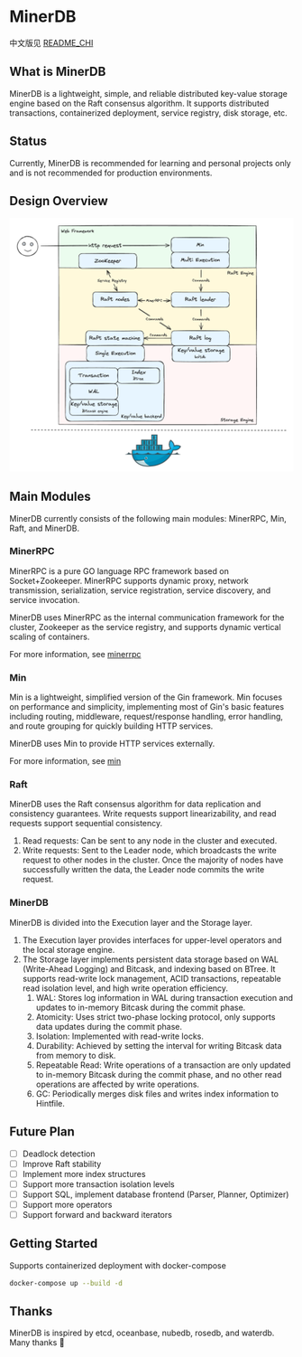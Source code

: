 # MinerDB

中文版见 [README_CHI](static/README_CHI.md)

## What is MinerDB
MinerDB is a lightweight, simple, and reliable distributed key-value storage engine based on the Raft consensus algorithm. It supports distributed transactions, containerized deployment, service registry, disk storage, etc.

## Status
Currently, MinerDB is recommended for learning and personal projects only and is not recommended for production environments.

## Design Overview
![MinerDB.png](static/MinerDB.png)

## Main Modules
MinerDB currently consists of the following main modules: MinerRPC, Min, Raft, and MinerDB.

### MinerRPC
MinerRPC is a pure GO language RPC framework based on Socket+Zookeeper.
MinerRPC supports dynamic proxy, network transmission, serialization, service registration, service discovery, and service invocation.

MinerDB uses MinerRPC as the internal communication framework for the cluster, Zookeeper as the service registry, and supports dynamic vertical scaling of containers.

For more information, see [minerrpc](https://github.com/Au-Miner/minerrpc)

### Min
Min is a lightweight, simplified version of the Gin framework. Min focuses on performance and simplicity, implementing most of Gin's basic features including routing, middleware, request/response handling, error handling, and route grouping for quickly building HTTP services.

MinerDB uses Min to provide HTTP services externally.

For more information, see [min](https://github.com/Au-Miner/min)

### Raft
MinerDB uses the Raft consensus algorithm for data replication and consistency guarantees. Write requests support linearizability, and read requests support sequential consistency.
1. Read requests: Can be sent to any node in the cluster and executed.
2. Write requests: Sent to the Leader node, which broadcasts the write request to other nodes in the cluster. Once the majority of nodes have successfully written the data, the Leader node commits the write request.

### MinerDB
MinerDB is divided into the Execution layer and the Storage layer.
1. The Execution layer provides interfaces for upper-level operators and the local storage engine.
2. The Storage layer implements persistent data storage based on WAL (Write-Ahead Logging) and Bitcask, and indexing based on BTree. It supports read-write lock management, ACID transactions, repeatable read isolation level, and high write operation efficiency.
    1. WAL: Stores log information in WAL during transaction execution and updates to in-memory Bitcask during the commit phase.
    2. Atomicity: Uses strict two-phase locking protocol, only supports data updates during the commit phase.
    3. Isolation: Implemented with read-write locks.
    4. Durability: Achieved by setting the interval for writing Bitcask data from memory to disk.
    5. Repeatable Read: Write operations of a transaction are only updated to in-memory Bitcask during the commit phase, and no other read operations are affected by write operations.
    6. GC: Periodically merges disk files and writes index information to Hintfile.

## Future Plan
- [ ] Deadlock detection
- [ ] Improve Raft stability
- [ ] Implement more index structures
- [ ] Support more transaction isolation levels
- [ ] Support SQL, implement database frontend (Parser, Planner, Optimizer)
- [ ] Support more operators
- [ ] Support forward and backward iterators

## Getting Started
Supports containerized deployment with docker-compose
```sh
docker-compose up --build -d
```
## Thanks
MinerDB is inspired by etcd, oceanbase, nubedb, rosedb, and waterdb. Many thanks 🙏
